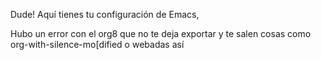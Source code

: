 Dude! Aquí tienes tu configuración de Emacs, 

Hubo un error con el org8 que no te deja exportar y te salen cosas
como org-with-silence-mo[dified o webadas así